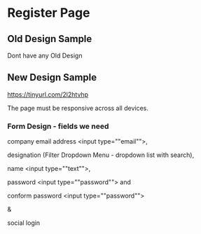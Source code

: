 # Register Page

## Old Design Sample

Dont have any Old Design

## New Design Sample

https://tinyurl.com/2l2htvhp

The page must be responsive across all devices.

### Form Design - fields we need

company email address <input type=""email"">, 

designation (Filter Dropdown Menu - dropdown list with search),

name <input type=""text"">,  

password  <input type=""password""> and 

conform password <input type=""password""> 

& 

social login

